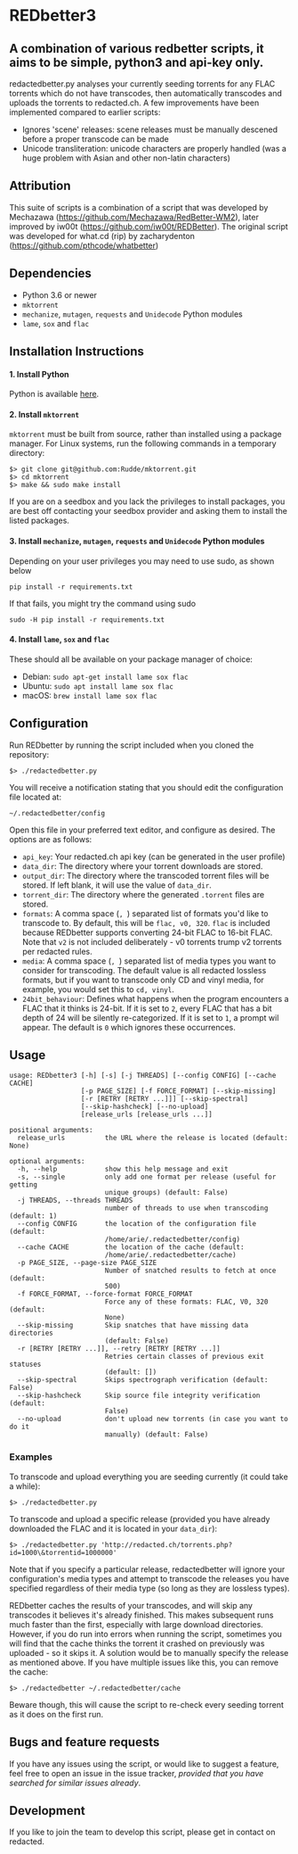 # REDbetter3
A combination of various redbetter scripts, it aims to be simple, python3 and api-key only.
---
redactedbetter.py analyses your currently seeding torrents for any FLAC torrents which do not have transcodes, then automatically transcodes and uploads the torrents to redacted.ch.
A few improvements have been implemented compared to earlier scripts:
* Ignores 'scene' releases: scene releases must be manually descened before a proper transcode can be made
* Unicode transliteration: unicode characters are properly handled (was a huge problem with Asian and other non-latin characters)

## Attribution
This suite of scripts is a combination of a script that was developed by Mechazawa (https://github.com/Mechazawa/RedBetter-WM2), later improved by iw00t (https://github.com/iw00t/REDBetter). The original script was developed for what.cd (rip) by zacharydenton (https://github.com/pthcode/whatbetter)

## Dependencies

* Python 3.6 or newer
* `mktorrent`
* `mechanize`, `mutagen`, `requests` and `Unidecode` Python modules
* `lame`, `sox` and `flac`


## Installation Instructions

#### 1. Install Python

Python is available [here](https://www.python.org/downloads/).


#### 2. Install `mktorrent`

`mktorrent` must be built from source, rather than installed using a package manager. For Linux systems, run the following commands in a temporary directory:

~~~~
$> git clone git@github.com:Rudde/mktorrent.git
$> cd mktorrent
$> make && sudo make install
~~~~

If you are on a seedbox and you lack the privileges to install packages, you are best off contacting your seedbox provider and asking them to install the listed packages.

#### 3. Install `mechanize`, `mutagen`, `requests` and `Unidecode` Python modules

Depending on your user privileges you may need to use sudo, as shown below

~~~~
pip install -r requirements.txt
~~~~

If that fails, you might try the command using sudo

~~~
sudo -H pip install -r requirements.txt
~~~


#### 4. Install `lame`, `sox` and `flac`

These should all be available on your package manager of choice:
  * Debian: `sudo apt-get install lame sox flac`
  * Ubuntu: `sudo apt install lame sox flac`
  * macOS: `brew install lame sox flac`


## Configuration
Run REDbetter by running the script included when you cloned the repository:

    $> ./redactedbetter.py

You will receive a notification stating that you should edit the configuration file located at:

    ~/.redactedbetter/config

Open this file in your preferred text editor, and configure as desired. The options are as follows:
* `api_key`: Your redacted.ch api key (can be generated in the user profile)
* `data_dir`: The directory where your torrent downloads are stored.
* `output_dir`: The directory where the transcoded torrent files will be stored. If left blank, it will use the value of `data_dir`.
* `torrent_dir`: The directory where the generated `.torrent` files are stored.
* `formats`: A comma space (`, `) separated list of formats you'd like to transcode to. By default, this will be `flac, v0, 320`. `flac` is included because REDbetter supports converting 24-bit FLAC to 16-bit FLAC. Note that `v2` is not included deliberately - v0 torrents trump v2 torrents per redacted rules.
* `media`: A comma space (`, `) separated list of media types you want to consider for transcoding. The default value is all redacted lossless formats, but if you want to transcode only CD and vinyl media, for example, you would set this to `cd, vinyl`.
* `24bit_behaviour`: Defines what happens when the program encounters a FLAC that it thinks is 24-bit. If it is set to `2`, every FLAC that has a bit depth of 24 will be silently re-categorized. If it is set to `1`, a prompt wil appear. The default is `0` which ignores these occurrences.

## Usage
~~~~
usage: REDbetter3 [-h] [-s] [-j THREADS] [--config CONFIG] [--cache CACHE]
                  [-p PAGE_SIZE] [-f FORCE_FORMAT] [--skip-missing]
                  [-r [RETRY [RETRY ...]]] [--skip-spectral]
                  [--skip-hashcheck] [--no-upload]
                  [release_urls [release_urls ...]]

positional arguments:
  release_urls          the URL where the release is located (default: None)

optional arguments:
  -h, --help            show this help message and exit
  -s, --single          only add one format per release (useful for getting
                        unique groups) (default: False)
  -j THREADS, --threads THREADS
                        number of threads to use when transcoding (default: 1)
  --config CONFIG       the location of the configuration file (default:
                        /home/arie/.redactedbetter/config)
  --cache CACHE         the location of the cache (default:
                        /home/arie/.redactedbetter/cache)
  -p PAGE_SIZE, --page-size PAGE_SIZE
                        Number of snatched results to fetch at once (default:
                        500)
  -f FORCE_FORMAT, --force-format FORCE_FORMAT
                        Force any of these formats: FLAC, V0, 320 (default:
                        None)
  --skip-missing        Skip snatches that have missing data directories
                        (default: False)
  -r [RETRY [RETRY ...]], --retry [RETRY [RETRY ...]]
                        Retries certain classes of previous exit statuses
                        (default: [])
  --skip-spectral       Skips spectrograph verification (default: False)
  --skip-hashcheck      Skip source file integrity verification (default:
                        False)
  --no-upload           don't upload new torrents (in case you want to do it
                        manually) (default: False)
~~~~

### Examples

To transcode and upload everything you are seeding currently (it could take a while):

    $> ./redactedbetter.py

To transcode and upload a specific release (provided you have already downloaded the FLAC and it is located in your `data_dir`):

    $> ./redactedbetter.py 'http://redacted.ch/torrents.php?id=1000\&torrentid=1000000'

Note that if you specify a particular release, redactedbetter will ignore your configuration's media types and attempt to transcode the releases you have specified regardless of their media type (so long as they are lossless types).

REDbetter caches the results of your transcodes, and will skip any transcodes it believes it's already finished. This makes subsequent runs much faster than the first, especially with large download directories. However, if you do run into errors when running the script, sometimes you will find that the cache thinks the torrent it crashed on previously was uploaded - so it skips it. A solution would be to manually specify the release as mentioned above. If you have multiple issues like this, you can remove the cache:

    $> ./redactedbetter ~/.redactedbetter/cache

Beware though, this will cause the script to re-check every seeding torrent as it does on the first run.

## Bugs and feature requests

If you have any issues using the script, or would like to suggest a feature, feel free to open an issue in the issue tracker, *provided that you have searched for similar issues already*.

## Development

If you like to join the team to develop this script, please get in contact on redacted.
